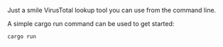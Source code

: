 Just a smile VirusTotal lookup tool you can use from the command line.

A simple cargo run command can be used to get started:

```
cargo run
```
